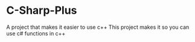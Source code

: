 # C-Sharp-Plus
A project that makes it easier to use c++
This project makes it so you can use c# functions in c++
